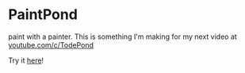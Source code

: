 # PaintPond
paint with a painter. This is something I'm making for my next video at [youtube.com/c/TodePond](youtube.com/c/TodePond)

Try it [here](https://iridescent-phoenix-827721.netlify.app/)!
